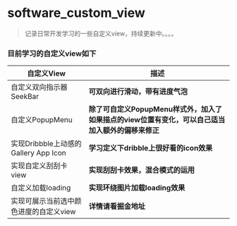 # software_custom_view

> 记录日常开发学习的一些自定义view，持续更新中。。。。

### 目前学习的自定义view如下

| 自定义View |   描述   |
| ---- | ---- |
| 自定义双向指示器SeekBar| **可双向进行滑动，带有进度气泡**|
|  自定义PopupMenu | **除了可自定义PopupMenu样式外，加入了如果描点的view位置有变化，可以自己适当加入额外的偏移来修正**   |
| 实现Dribbble上动感的Gallery App Icon | **学习定义下dribble上很好看的icon效果**  |
|实现自定义刮刮卡view|**实现刮刮卡效果，混合模式的运用** |
|自定义加载loading|**实现环绕图片加载loading效果**|
|实现可展示当前选中颜色进度的自定义view|**详情请看掘金地址** |
